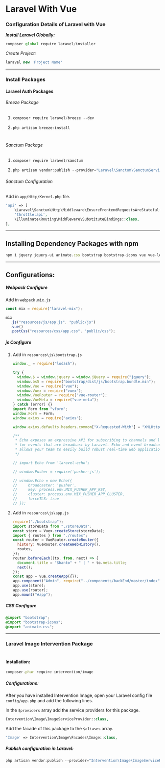 # Laravel With Vue

### Configuration Details of Laravel with Vue

**_Install Laravel Globally:_**

```js
composer global require laravel/installer
```

_Create Project:_

```js
laravel new 'Project Name'
```

---

<h3>Install Packages</h3>
<h4>Laravel Auth Packages</h4>
<h6>Breeze Package</h6>
<ol>
<li>

```js
composer require laravel/breeze --dev
```

</li>
<li>

```cs
php artisan breeze:install
```

</li>
</ol>

#

<h6>Sanctum Package</h6>

<ol>
<li>

```js
composer require laravel/sanctum
```

</li>
<li>

```js
php artisan vendor:publish --provider="Laravel\Sanctum\SanctumServiceProvider"
```

</li>
</ol>
<h6>Sanctum Configuration</h6>
<p>Add in <code>app/Http/Kernel.php</code> file.</p>

```php
'api' => [
    \Laravel\Sanctum\Http\Middleware\EnsureFrontendRequestsAreStateful::class,
    'throttle:api',
    \Illuminate\Routing\Middleware\SubstituteBindings::class,
],
```

<hr/>
<h2>Installing Dependency Packages with npm</h2>

```js
npm i jquery jquery-ui animate.css bootstrap bootstrap-icons vue vue-loader vue-router vuex vform vue-meta dotenv && npm i && npm run dev
```

<hr/>

<h2>Configurations:</h2>

<h5>Webpack Configure</h5>
<span>Add in <code>webpack.mix.js</code></span>

```js
const mix = require("laravel-mix");

mix
  .js("resources/js/app.js", "public/js")
  .vue()
  .postCss("resources/css/app.css", "public/css");
```

<h5>js Configure</h5>

<ol>
<li>
<span>Add in <code>resources\js\bootstrap.js</code></span>

```js
window._ = require("lodash");

try {
  window.$ = window.jquery = window.jQuery = require("jquery");
  window.bs5 = require("bootstrap/dist/js/bootstrap.bundle.min");
  window.Vue = require("vue");
  window.Vuex = require("vuex");
  window.VueRouter = require("vue-router");
  window.VueMeta = require("vue-meta");
} catch (error) {}
import Form from "vform";
window.Form = Form;
window.axios = require("axios");

window.axios.defaults.headers.common["X-Requested-With"] = "XMLHttpRequest";

/**
 * Echo exposes an expressive API for subscribing to channels and listening
 * for events that are broadcast by Laravel. Echo and event broadcasting
 * allows your team to easily build robust real-time web applications.
 */

// import Echo from 'laravel-echo';

// window.Pusher = require('pusher-js');

// window.Echo = new Echo({
//     broadcaster: 'pusher',
//     key: process.env.MIX_PUSHER_APP_KEY,
//     cluster: process.env.MIX_PUSHER_APP_CLUSTER,
//     forceTLS: true
// });
```

</li>

<li>
<span>Add in <code>resources\js\app.js</code></span>

```js
require("./bootstrap");
import storeData from "./storeData";
const store = Vuex.createStore(storeData);
import { routes } from "./routes";
const router = VueRouter.createRouter({
  history: VueRouter.createWebHistory(),
  routes,
});
router.beforeEach((to, from, next) => {
  document.title = "Shanto" + " | " + to.meta.title;
  next();
});
const app = Vue.createApp({});
app.component("Admin", require("../components/backEnd/master/index").default);
app.use(store);
app.use(router);
app.mount("#app");
```

</li>
</ol>

<h5>CSS Configure</h5>

```css
@import "bootstrap";
@import "bootstrap-icons";
@import "animate.css";
```

<hr>

<h3>Laravel Image Intervention Package</h3>

#

<h4>Installation:</h4>

```js
composer.phar require intervention/image
```

<h5>Configurations:</h5>

<p>After you have installed Intervention Image, open your Laravel config file <code>config/app.php</code> and add the following lines.</p>
<p>In the <code>$providers</code> array add the service providers for this package.</p>

```php
Intervention\Image\ImageServiceProvider::class,
```

<p>Add the facade of this package to the <code>$aliases</code> array.</p>

```php
'Image' => Intervention\Image\Facades\Image::class,
```

<h5>Publish configuration in Laravel:</h5>

```js
php artisan vendor:publish --provider="Intervention\Image\ImageServiceProviderLaravelRecent"
```